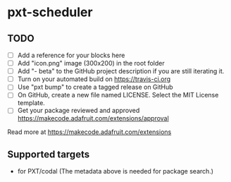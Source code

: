 # pxt-scheduler



## TODO

- [ ] Add a reference for your blocks here
- [ ] Add "icon.png" image (300x200) in the root folder
- [ ] Add "- beta" to the GitHub project description if you are still iterating it.
- [ ] Turn on your automated build on https://travis-ci.org
- [ ] Use "pxt bump" to create a tagged release on GitHub
- [ ] On GitHub, create a new file named LICENSE. Select the MIT License template.
- [ ] Get your package reviewed and approved https://makecode.adafruit.com/extensions/approval

Read more at https://makecode.adafruit.com/extensions

## Supported targets

* for PXT/codal
(The metadata above is needed for package search.)

